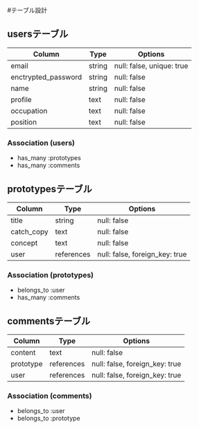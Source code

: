 #テーブル設計

## usersテーブル

| Column              | Type        | Options                           |
| ------------------- | ----------- | --------------------------------- |
| email               | string      | null: false, unique: true         |
| enctrypted_password | string      | null: false                       |
| name                | string      | null: false                       |
| profile             | text        | null: false                       |
| occupation          | text        | null: false                       |
| position            | text        | null: false                       |

### Association (users)
- has_many :prototypes
- has_many :comments


## prototypesテーブル

| Column              | Type        | Options                           |
| ------------------- | ----------- | --------------------------------- |
| title               | string      | null: false                       |
| catch_copy          | text        | null: false                       |
| concept             | text        | null: false                       |
| user                | references  | null: false, foreign_key: true    |

### Association (prototypes)
- belongs_to :user
- has_many :comments


## commentsテーブル

| Column              | Type        | Options                           |
| ------------------- | ----------- | --------------------------------- |
| content             | text        | null: false                       |
| prototype           | references  | null: false, foreign_key: true    |
| user                | references  | null: false, foreign_key: true    |

### Association (comments)
- belongs_to :user
- belongs_to :prototype